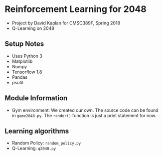 # Reinforcement Learning for 2048
 - Project by David Kaplan for CMSC389F, Spring 2018
 - Q-Learning on 2048

## Setup Notes
 - Uses Python 3
 - Matplotlib
 - Numpy
 - Tensorflow 1.8
 - Pandas
 - psutil

## Module Information
 - Gym environment: We created our own. The source code can be found in `game2048.py`. The `render()` function is just a print statement for now.


## Learning algorithms
 - Random Policy: `random_policy.py`
 - Q-Learning: `q2048.py`
